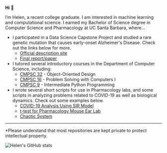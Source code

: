 **Hi** 👋

I’m Helen, a recent college graduate. I am interested in machine learning and computational science.
I earned my Bachelor of Science degree in Computer Science and Pharmacology at UC Santa Barbara, where...
- I participated in a Data Science Capstone Project and studied a rare genetic mutation that causes early-onset Alzheimer's Disease. Check out the links below for more.
  - [Official description site](https://centralcoastdatascience.org/projects/all/2021/exploring-and-understanding-rare-genetic-mutation-causes-early-onset-alzheimers)
  - [Final report/paper](https://drive.google.com/file/d/1vPySCN4vDqJvLGjy2PA4LOsAEz9317TR/view?usp=sharing)
- I tutored several introductory courses in the Department of Computer Science, including:
  - [CMPSC 32](https://ucsb-cs32.github.io/f19/info/syllabus/) - Object-Oriented Design
  - [CMPSC 16](https://ucsb-cs16.github.io/s20/info/syllabus/) - Problem Solving with Computers I
  - [CMPSC 9](https://ucsb-cs9.github.io/f20/info/syllabus/) - Intermediate Python Programming
- I wrote several short scripts for use in Pharmacology labs, and some scripts in analyzing problems related to COVID-19 as well as biological dynamics. Check out some examples below.
  - [COVID-19 Analysis Using SIR Model](https://github.com/helenziyihuang/cs190dd_f20_COVID_19_SIR_project)
  - [t-test for Pharmacology Mouse Ear Lab](https://github.com/helenziyihuang/t-test_MouseEar_Pharmacology_Exp7)
  - [Chaotic System](https://github.com/helenziyihuang/mcdb172_f20_hw9_chaotic_system)

----
*Please understand that most repositories are kept private to protect intellectual property.

![Helen's GitHub stats](https://github-readme-stats.vercel.app/api?username=helenziyihuang&show_icons=true&hide=commits)
